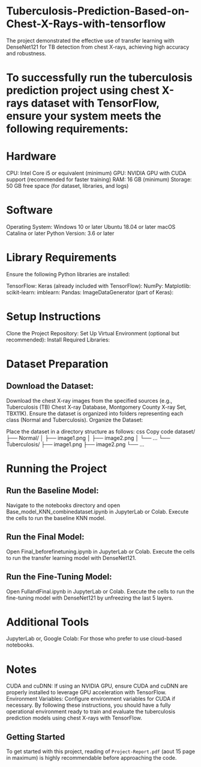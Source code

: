 # Tuberculosis-Prediction-Based-on-Chest-X-Rays-with-tensorflow
The project demonstrated the effective use of transfer learning with DenseNet121 for TB detection from chest X-rays, achieving high accuracy and robustness.

# To successfully run the tuberculosis prediction project using chest X-rays dataset with TensorFlow, ensure your system meets the following requirements:

# Hardware
CPU: Intel Core i5 or equivalent (minimum)
GPU: NVIDIA GPU with CUDA support (recommended for faster training)
RAM: 16 GB (minimum)
Storage: 50 GB free space (for dataset, libraries, and logs)

# Software

Operating System:
Windows 10 or later
Ubuntu 18.04 or later
macOS Catalina or later
Python Version: 3.6 or later


# Library Requirements
Ensure the following Python libraries are installed:

TensorFlow:
Keras (already included with TensorFlow):
NumPy:
Matplotlib:
scikit-learn:
imblearn:
Pandas:
ImageDataGenerator (part of Keras):

# Setup Instructions

Clone the Project Repository:
Set Up Virtual Environment (optional but recommended):
Install Required Libraries:


# Dataset Preparation
## Download the Dataset:

Download the chest X-ray images from the specified sources (e.g., Tuberculosis (TB) Chest X-ray Database, Montgomery County X-ray Set, TBX11K).
Ensure the dataset is organized into folders representing each class (Normal and Tuberculosis).
Organize the Dataset:

Place the dataset in a directory structure as follows:
css
Copy code
dataset/
├── Normal/
│   ├── image1.png
│   ├── image2.png
│   └── ...
└── Tuberculosis/
    ├── image1.png
    ├── image2.png
    └── ...
    
# Running the Project
## Run the Baseline Model:

Navigate to the notebooks directory and open Base_model_KNN_combinedataset.ipynb in JupyterLab or Colab.
Execute the cells to run the baseline KNN model.

## Run the Final Model:

Open Final_beforefinetuning.ipynb in JupyterLab or Colab.
Execute the cells to run the transfer learning model with DenseNet121.


## Run the Fine-Tuning Model:

Open FullandFinal.ipynb in JupyterLab or Colab.
Execute the cells to run the fine-tuning model with DenseNet121 by unfreezing the last 5 layers.


# Additional Tools
JupyterLab or,
Google Colab: For those who prefer to use cloud-based notebooks.

# Notes
CUDA and cuDNN: If using an NVIDIA GPU, ensure CUDA and cuDNN are properly installed to leverage GPU acceleration with TensorFlow.
Environment Variables: Configure environment variables for CUDA if necessary.
By following these instructions, you should have a fully operational environment ready to train and evaluate the tuberculosis prediction models using chest X-rays with TensorFlow.

## Getting Started

To get started with this project, reading of `Project-Report.pdf` (aout 15 page in maximum) is highly recommendable before approaching the code.


